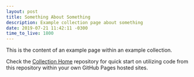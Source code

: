 ```yaml
---
layout: post
title: Something About Something
description: Example collection page about something
date: 2019-07-21 11:42:11 -0300
time_to_live: 1800
---
```



This is the content of an example page within an example collection.


Check the [Collection Home][master__collection_home] repository for quick start on utilizing code from this repository within your own GitHub Pages hosted sites.



[master__collection_home]: https://github.com/liquid-utilities/collection-home  
